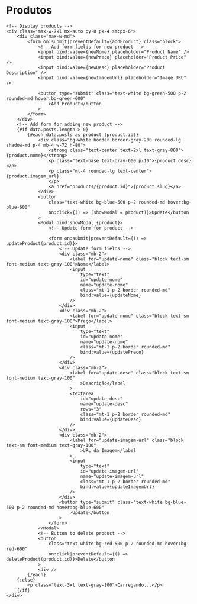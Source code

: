 <script lang="ts">
	// TODO: Add Validation in functions.

	import { writable } from 'svelte/store';
	import type { PageData } from './$types';
	import Modal from './Modal.svelte';
	import * as config from '$lib/config'


	// Create a writable store to hold the posts data
	const postsStore = writable([]);
	export let data;
	// console.log(data.posts);

	// Store to manage product data
	let products = writable([]);
	let showModal = null;

	// Variables to hold Added values for the product
	let newNome = '';
	let newPreco = '';
	let newDesc = '';
	let newImagemUrl = '';

	// Variables to hold Updated values for the product
	let updateNome = '';
	let updateDesc = '';
	let updatePreco = '';
	let updateImagemUrl = '';

	const addProduct = async () => {
		// Perform form validation if needed
		const response = await fetch('http://localhost:8800/produtos', {
			method: 'POST',
			headers: {
				'Content-Type': 'application/json'
			},
			body: JSON.stringify({
				nome: newNome,
				preco: newPreco,
				desc: newDesc,
				imagem_url: newImagemUrl
			})
		});

		if (response.ok) {
			// Product added successfully, fetch updated products
			await fetchProducts();
			// Clear form fields after successful addition
			const errorMessage = await response.text();
			console.error(`Error adding product: ${errorMessage}`);
		} else {
			const errorMessage = await response.text();
			console.error(`Error adding product: ${errorMessage}`);
			// Display an error message to the user or handle it appropriately
			// Example: setErrorState(`Error adding product: ${errorMessage}`);
		}
	};

	const updateProduct = async (id) => {
		// Perform form validation if needed

		const response = await fetch(`http://localhost:8800/produtos/${id}`, {
			method: 'PUT',
			headers: {
				'Content-Type': 'application/json'
			},
			body: JSON.stringify({
				nome: updateNome,
				desc: updateDesc,
				imagem_url: updateImagemUrl
			})
		});

		if (response.ok) {
			// Product updated successfully, fetch updated products
			await fetchProducts();
			const errorMessage = await response.text();
			console.error(`Error adding product: ${errorMessage}`);
		} else {
			console.log('ERRO AO ATUALIZAR');
			const errorMessage = await response.text();
			console.error(`Error adding product: ${errorMessage}`);
			// Handle error, e.g., display an error message
		}
	};

	export const deleteProduct = async (id: string) => {
		const shouldDelete = window.confirm(`Are you sure you want to delete item ${id}?`);
		if (shouldDelete) {
			const response = await fetch(`http://localhost:8800/produtos/${id}`, {
				method: 'DELETE'
			});

			if (response.ok) {
				const updatedProducts = await fetchProducts();
				products.set(updatedProducts);
			} else {
				throw new Error(`Error deleting product: ${await response.text()}`);
			}
		}
	};
</script>

<main>
	<h1 class="text-7xl font-bold my-4 text-white text-center">Produtos</h1>

	<!-- Display products -->
	<div class="max-w-7xl mx-auto py-8 px-4 sm:px-6">
		<div class="max-w-md">
			<form on:submit|preventDefault={addProduct} class="block">
				<!-- Add form fields for new product -->
				<input bind:value={newNome} placeholder="Product Name" />
				<input bind:value={newPreco} placeholder="Product Price" />
				<input bind:value={newDesc} placeholder="Product Description" />
				<input bind:value={newImagemUrl} placeholder="Image URL" />

				<button type="submit" class="text-white bg-green-500 p-2 rounded-md hover:bg-green-600"
					>Add Product</button
				>
			</form>
		</div>
		<!-- Add form for adding new product -->
		{#if data.posts.length > 0}
			{#each data.posts as product (product.id)}
				<div class="bg-white border border-gray-200 rounded-lg shadow-md p-4 mb-4 w-72 h-80">
					<strong class="text-center text-2xl text-gray-800">{product.nome}</strong>
					<p class="text-base text-gray-600 p-10">{product.desc}</p>
					<p class="mt-4 rounded-lg text-center">{product.imagem_url}
					</p>
					<a href="products/{product.id}">{product.slug}</a>
				</div>
				<button
					class="text-white bg-blue-500 p-2 rounded-md hover:bg-blue-600"
					on:click={() => (showModal = product)}>Update</button
				>
				<Modal bind:showModal {product}>
					<!-- Update form for product -->

					<form on:submit|preventDefault={() => updateProduct(product.id)}>
						<!-- Update form fields -->
						<div class="mb-2">
							<label for="update-nome" class="block text-sm font-medium text-gray-100">Nome</label>
							<input
								type="text"
								id="update-nome"
								name="update-nome"
								class="mt-1 p-2 border rounded-md"
								bind:value={updateNome}
							/>
						</div>
						<div class="mb-2">
							<label for="update-nome" class="block text-sm font-medium text-gray-100">Preço</label>
							<input
								type="text"
								id="update-nome"
								name="update-nome"
								class="mt-1 p-2 border rounded-md"
								bind:value={updatePreco}
							/>
						</div>
						<div class="mb-2">
							<label for="update-desc" class="block text-sm font-medium text-gray-100"
								>Descrição</label
							>
							<textarea
								id="update-desc"
								name="update-desc"
								rows="3"
								class="mt-1 p-2 border rounded-md"
								bind:value={updateDesc}
							/>
						</div>
						<div class="mb-2">
							<label for="update-imagem-url" class="block text-sm font-medium text-gray-100"
								>URL da Imagem</label
							>
							<input
								type="text"
								id="update-imagem-url"
								name="update-imagem-url"
								class="mt-1 p-2 border rounded-md"
								bind:value={updateImagemUrl}
							/>
						</div>
						<button type="submit" class="text-white bg-blue-500 p-2 rounded-md hover:bg-blue-600"
							>Update</button
						>
					</form>
				</Modal>
				<!-- Button to delete product -->
				<button
					class="text-white bg-red-500 p-2 rounded-md hover:bg-red-600"
					on:click|preventDefault={() => deleteProduct(product.id)}>Delete</button
				>
				<div />
			{/each}
		{:else}
			<p class="text-3xl text-gray-100">Carregando...</p>
		{/if}
	</div>
</main>

<!-- <style>
	* {
		border: red dashed;
	}
</style> -->
